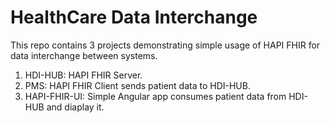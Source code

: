 # HealthCare Data Interchange
This repo contains 3 projects demonstrating simple usage of HAPI FHIR for data interchange between systems.
1. HDI-HUB: HAPI FHIR Server.
2. PMS: HAPI FHIR Client sends patient data to HDI-HUB.
3. HAPI-FHIR-UI: Simple Angular app consumes patient data from HDI-HUB and diaplay it.

